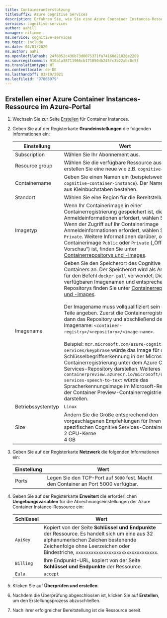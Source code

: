 ```yaml
---
title: Containerunterstützung
titleSuffix: Azure Cognitive Services
description: Erfahren Sie, wie Sie eine Azure Container Instances-Ressource erstellen können.
services: cognitive-services
author: aahill
manager: nitinme
ms.service: cognitive-services
ms.topic: include
ms.date: 04/01/2020
ms.author: aahi
ms.openlocfilehash: 24f6052c436b73d0075371fa74160d21826e2209
ms.sourcegitcommit: 910a1a38711966cb171050db245fc3b22abc8c5f
ms.translationtype: HT
ms.contentlocale: de-DE
ms.lasthandoff: 03/19/2021
ms.locfileid: "97865979"
---
```

## <a name="create-an-azure-container-instance-resource-using-the-azure-portal"></a>Erstellen einer Azure Container Instances-Ressource im Azure-Portal

1. Wechseln Sie zur Seite [Erstellen](https://ms.portal.azure.com/#create/Microsoft.ContainerInstances) für Container Instances.

2. Geben Sie auf der Registerkarte **Grundeinstellungen** die folgenden Informationen ein:

    |Einstellung|Wert|
    |--|--|
    |Subscription|Wählen Sie Ihr Abonnement aus.|
    |Resource group|Wählen Sie die verfügbare Ressource aus, oder erstellen Sie eine neue wie z.B. `cognitive-services`.|
    |Containername|Geben Sie einen Namen ein (beispielsweise `cognitive-container-instance`). Der Name muss aus Kleinbuchstaben bestehen.|
    |Standort|Wählen Sie eine Region für die Bereitstellung aus.|
    |Imagetyp|Wenn Ihr Containerimage in einer Containerregistrierung gespeichert ist, die keine Anmeldeinformationen erfordert, wählen Sie `Public`. Wenn der Zugriff auf Ihr Containerimage Anmeldeinformationen erfordert, wählen Sie `Private`. Weitere Informationen darüber, ob das Containerimage `Public` oder `Private` („Öffentliche Vorschau“) ist, finden Sie unter [Containerrepositorys und -images](../container-image-tags.md). |
    |Imagename|Geben Sie den Speicherort des Cognitive Services-Containers an. Der Speicherort wird als Argument für den Befehl `docker pull` verwendet. Die verfügbaren Imagenamen und entsprechenden Repositorys finden Sie unter [Containerrepositorys und -images](../container-image-tags.md).<br><br>Der Imagename muss vollqualifiziert sein und drei Teile angeben. Zuerst die Containerregistrierung, dann das Repository und abschließend der Imagename: `<container-registry>/<repository>/<image-name>`.<br><br>Beispiel: `mcr.microsoft.com/azure-cognitive-services/keyphrase` würde das Image für die Schlüsselbegriffserkennung in der Microsoft-Containerregistrierung unter dem Azure Cognitive Services-Repository darstellen. Weiteres Beispiel: `containerpreview.azurecr.io/microsoft/cognitive-services-speech-to-text` würde das Spracherkennungsimage im Microsoft-Repository der Container Preview-Containerregistrierung darstellen. |
    |Betriebssystemtyp|`Linux`|
    |Size|Ändern Sie die Größe entsprechend den vorgeschlagenen Empfehlungen für Ihren spezifischen Cognitive Services-Container:<br>2 CPU-Kerne<br>4 GB

3. Geben Sie auf der Registerkarte **Netzwerk** die folgenden Informationen ein:

    |Einstellung|Wert|
    |--|--|
    |Ports|Legen Sie den TCP-Port auf `5000` fest. Macht den Container an Port 5000 verfügbar.|

4. Geben Sie auf der Registerkarte **Erweitert** die erforderlichen **Umgebungsvariablen** für die Abrechnungseinstellungen der Azure Container Instance-Ressource ein:

    | Schlüssel | Wert |
    |--|--|
    |`ApiKey`|Kopiert von der Seite **Schlüssel und Endpunkte** der Ressource. Es handelt sich um eine aus 32 alphanumerischen Zeichen bestehende Zeichenfolge ohne Leerzeichen oder Bindestriche, `xxxxxxxxxxxxxxxxxxxxxxxxxxxxxxxx`.|
    |`Billing`| Ihre Endpunkt-URL, kopiert von der Seite **Schlüssel und Endpunkte** der Ressource.|
    |`Eula`|`accept`|

5. Klicken Sie auf **Überprüfen und erstellen**.
6. Nachdem die Überprüfung abgeschlossen ist, klicken Sie auf **Erstellen**, um den Erstellungsprozess abzuschließen.
7. Nach ihrer erfolgreicher Bereitstellung ist die Ressource bereit.
